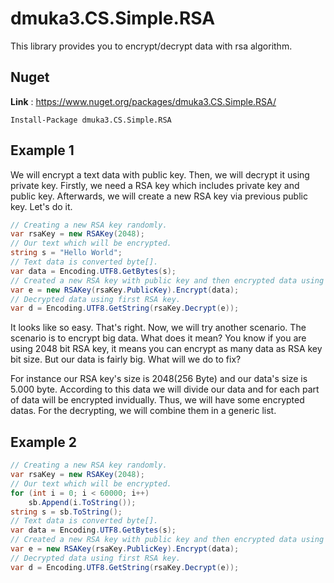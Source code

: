 # dmuka3.CS.Simple.RSA

 This library provides you to encrypt/decrypt data with rsa algorithm.
 
 ## Nuget
 **Link** : https://www.nuget.org/packages/dmuka3.CS.Simple.RSA/
 ```nuget
 Install-Package dmuka3.CS.Simple.RSA
 ```
 
 ## Example 1
 
  We will encrypt a text data with public key. Then, we will decrypt it using private key. Firstly, we need a RSA key which includes private key and public key. Afterwards, we will create a new RSA key via previous public key. Let's do it.
  
  ```csharp
// Creating a new RSA key randomly.
var rsaKey = new RSAKey(2048);
// Our text which will be encrypted.
string s = "Hello World";
// Text data is converted byte[].
var data = Encoding.UTF8.GetBytes(s);
// Created a new RSA key with public key and then encrypted data using it.
var e = new RSAKey(rsaKey.PublicKey).Encrypt(data);
// Decrypted data using first RSA key.
var d = Encoding.UTF8.GetString(rsaKey.Decrypt(e));
  ```
  
   It looks like so easy. That's right. Now, we will try another scenario. The scenario is to encrypt big data. What does it mean? You know if you are using 2048 bit RSA key, it means you can encrypt as many data as RSA key bit size. But our data is fairly big. What will we do to fix?
   
   For instance our RSA key's size is 2048(256 Byte) and our data's size is 5.000 byte. According to this data we will divide our data and for each part of data will be encrypted invidually. Thus, we will have some encrypted datas. For the decrypting, we will combine them in a generic list.
   
 ## Example 2
 
```csharp
// Creating a new RSA key randomly.
var rsaKey = new RSAKey(2048);
// Our text which will be encrypted.
for (int i = 0; i < 60000; i++)
    sb.Append(i.ToString());
string s = sb.ToString();
// Text data is converted byte[].
var data = Encoding.UTF8.GetBytes(s);
// Created a new RSA key with public key and then encrypted data using it.
var e = new RSAKey(rsaKey.PublicKey).Encrypt(data);
// Decrypted data using first RSA key.
var d = Encoding.UTF8.GetString(rsaKey.Decrypt(e));
  ```
